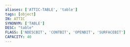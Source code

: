 ```yaml
---
aliases: ['ATTIC-TABLE', 'table']
tags: [object]
IN: ATTIC
SYNONYM: ['TABLE']
DESC: "table"
FLAGS: ['NDESCBIT', 'CONTBIT', 'OPENBIT', 'SURFACEBIT']
CAPACITY: 40
---
```

